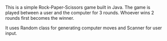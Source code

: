 This is a simple Rock-Paper-Scissors game built in Java.
The game is played between a user and the computer for 3 rounds.
Whoever wins 2 rounds first becomes the winner.

It uses Random class for generating computer moves and Scanner for user input.
